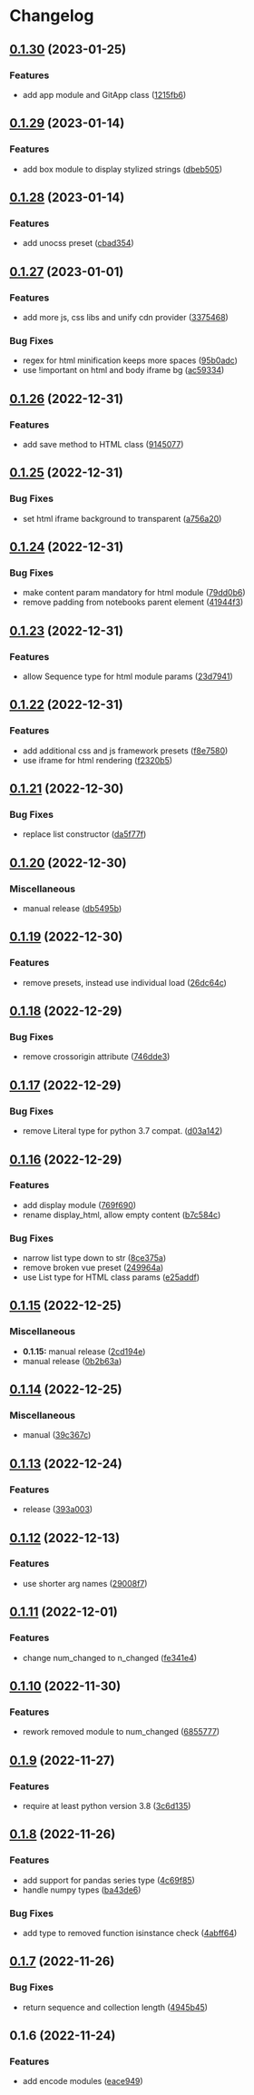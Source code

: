 # Changelog

## [0.1.30](https://github.com/n6ai/n6py/compare/v0.1.29...v0.1.30) (2023-01-25)


### Features

* add app module and GitApp class ([1215fb6](https://github.com/n6ai/n6py/commit/1215fb60a33d0fd797edc57d1ad3a47b84bac313))

## [0.1.29](https://github.com/n6ai/n6py/compare/v0.1.28...v0.1.29) (2023-01-14)


### Features

* add box module to display stylized strings ([dbeb505](https://github.com/n6ai/n6py/commit/dbeb505699fd47c9ddfe4c6a3efd00ec69a7d9e6))

## [0.1.28](https://github.com/n6ai/n6py/compare/v0.1.27...v0.1.28) (2023-01-14)


### Features

* add unocss preset ([cbad354](https://github.com/n6ai/n6py/commit/cbad35486090636bfaa79669186f27eacc95338d))

## [0.1.27](https://github.com/n6ai/n6py/compare/v0.1.26...v0.1.27) (2023-01-01)


### Features

* add more js, css libs and unify cdn provider ([3375468](https://github.com/n6ai/n6py/commit/33754689ee86a8c579afb1b269656f6b61736828))


### Bug Fixes

* regex for html minification keeps more spaces ([95b0adc](https://github.com/n6ai/n6py/commit/95b0adc587bd14f72e7dd3b70cd04113a002a9ce))
* use !important on html and body iframe bg ([ac59334](https://github.com/n6ai/n6py/commit/ac593341f5638d7274942d09c25fac18979cb2aa))

## [0.1.26](https://github.com/n6ai/n6py/compare/v0.1.25...v0.1.26) (2022-12-31)


### Features

* add save method to HTML class ([9145077](https://github.com/n6ai/n6py/commit/91450774d27ab1a85c00aa2b6c3fce79c50128b4))

## [0.1.25](https://github.com/n6ai/n6py/compare/v0.1.24...v0.1.25) (2022-12-31)


### Bug Fixes

* set html iframe background to transparent ([a756a20](https://github.com/n6ai/n6py/commit/a756a2051ebe78c0a9f122a285ddcde9d1425cff))

## [0.1.24](https://github.com/n6ai/n6py/compare/v0.1.23...v0.1.24) (2022-12-31)


### Bug Fixes

* make content param mandatory for html module ([79dd0b6](https://github.com/n6ai/n6py/commit/79dd0b60dc34d188dd5ac85050c4d1d83201c446))
* remove padding from notebooks parent element ([41944f3](https://github.com/n6ai/n6py/commit/41944f3acb3e575fe6a987c13464be67f78b7c15))

## [0.1.23](https://github.com/n6ai/n6py/compare/v0.1.22...v0.1.23) (2022-12-31)


### Features

* allow Sequence type for html module params ([23d7941](https://github.com/n6ai/n6py/commit/23d794138e0ca7adfc8a541e771265eb29e1f18e))

## [0.1.22](https://github.com/n6ai/n6py/compare/v0.1.21...v0.1.22) (2022-12-31)


### Features

* add additional css and js framework presets ([f8e7580](https://github.com/n6ai/n6py/commit/f8e7580bd377ce13bdad717b61f630190cd7233a))
* use iframe for html rendering ([f2320b5](https://github.com/n6ai/n6py/commit/f2320b5384e359da174c2768b4e0ddd67889d6a6))

## [0.1.21](https://github.com/n6ai/n6py/compare/v0.1.20...v0.1.21) (2022-12-30)


### Bug Fixes

* replace list constructor ([da5f77f](https://github.com/n6ai/n6py/commit/da5f77ff6d62440576d83e82effa480084c18787))

## [0.1.20](https://github.com/n6ai/n6py/compare/v0.1.19...v0.1.20) (2022-12-30)


### Miscellaneous

* manual release ([db5495b](https://github.com/n6ai/n6py/commit/db5495bdf8f96e947065f9442475fc3b6d4b9d97))

## [0.1.19](https://github.com/n6ai/n6py/compare/v0.1.18...v0.1.19) (2022-12-30)


### Features

* remove presets, instead use individual load ([26dc64c](https://github.com/n6ai/n6py/commit/26dc64c65848c0ee07ef700dde085fe6c5743f42))

## [0.1.18](https://github.com/n6ai/n6py/compare/v0.1.17...v0.1.18) (2022-12-29)


### Bug Fixes

* remove crossorigin attribute ([746dde3](https://github.com/n6ai/n6py/commit/746dde355f344c5ebd483811cc295b734a688941))

## [0.1.17](https://github.com/n6ai/n6py/compare/v0.1.16...v0.1.17) (2022-12-29)


### Bug Fixes

* remove Literal type for python 3.7 compat. ([d03a142](https://github.com/n6ai/n6py/commit/d03a142f0b166da43ee6a9f5017dda172aa0dc71))

## [0.1.16](https://github.com/n6ai/n6py/compare/v0.1.15...v0.1.16) (2022-12-29)


### Features

* add display module ([769f690](https://github.com/n6ai/n6py/commit/769f6903329e8b59f72253b34e9068d3c2adeaf1))
* rename display_html, allow empty content ([b7c584c](https://github.com/n6ai/n6py/commit/b7c584c510fd2fca74bbc28fc9109f83a6bfe9c0))


### Bug Fixes

* narrow list type down to str ([8ce375a](https://github.com/n6ai/n6py/commit/8ce375a27d2d6f7be02c6c1263bb378a919aae6b))
* remove broken vue preset ([249964a](https://github.com/n6ai/n6py/commit/249964a9ec55b2e54b29783742bd1fdbbadef401))
* use List type for HTML class params ([e25addf](https://github.com/n6ai/n6py/commit/e25addf87e94fc48a3b6488c53a83450485ed7d9))

## [0.1.15](https://github.com/n6ai/n6py/compare/v0.1.14...v0.1.15) (2022-12-25)


### Miscellaneous

* **0.1.15:** manual release ([2cd194e](https://github.com/n6ai/n6py/commit/2cd194ebd48585baf163306b294280535f22dccc))
* manual release ([0b2b63a](https://github.com/n6ai/n6py/commit/0b2b63aafbe9e69a007427de45367df651302c4d))

## [0.1.14](https://github.com/n6ai/n6py/compare/v0.1.13...v0.1.14) (2022-12-25)


### Miscellaneous

* manual ([39c367c](https://github.com/n6ai/n6py/commit/39c367c7c1081aecf674b572a8a9c12fb92868e5))

## [0.1.13](https://github.com/n6ai/n6py/compare/v0.1.12...v0.1.13) (2022-12-24)


### Features

* release ([393a003](https://github.com/n6ai/n6py/commit/393a003bfc13c96070f945fc0a7d21be7c65041c))

## [0.1.12](https://github.com/n6ai/n6py/compare/v0.1.11...v0.1.12) (2022-12-13)


### Features

* use shorter arg names ([29008f7](https://github.com/n6ai/n6py/commit/29008f7ddd8eb582d7ec16abc9010e8a06e1160c))

## [0.1.11](https://github.com/n6ai/n6py/compare/v0.1.10...v0.1.11) (2022-12-01)


### Features

* change num_changed to n_changed ([fe341e4](https://github.com/n6ai/n6py/commit/fe341e4eb235025e38862a9055e0cd0b856fc5d3))

## [0.1.10](https://github.com/n6ai/n6py/compare/v0.1.9...v0.1.10) (2022-11-30)


### Features

* rework removed module to num_changed ([6855777](https://github.com/n6ai/n6py/commit/6855777db1c078160799b273a79e8f7288391f26))

## [0.1.9](https://github.com/n6ai/n6py/compare/v0.1.8...v0.1.9) (2022-11-27)


### Features

* require at least python version 3.8 ([3c6d135](https://github.com/n6ai/n6py/commit/3c6d135b759e795181492be7a6c983d1d7a86e76))

## [0.1.8](https://github.com/n6ai/n6py/compare/v0.1.7...v0.1.8) (2022-11-26)


### Features

* add support for pandas series type ([4c69f85](https://github.com/n6ai/n6py/commit/4c69f85017f1ff768daa35f0f3852a2d949bab6e))
* handle numpy types ([ba43de6](https://github.com/n6ai/n6py/commit/ba43de67eb18f0b2f6314e732b1dd939af419923))


### Bug Fixes

* add type to removed function isinstance check ([4abff64](https://github.com/n6ai/n6py/commit/4abff64e4ce929286fcc32406f86f272fe4c6b0d))

## [0.1.7](https://github.com/n6ai/n6py/compare/v0.1.6...v0.1.7) (2022-11-26)


### Bug Fixes

* return sequence and collection length ([4945b45](https://github.com/n6ai/n6py/commit/4945b45291ee2cdc7c5cfc1609228e7f94ef1f90))

## 0.1.6 (2022-11-24)


### Features

* add encode modules ([eace949](https://github.com/n6ai/n6py/commit/eace94963b6fdc7a5baa82a6897d5135eebc2302))

